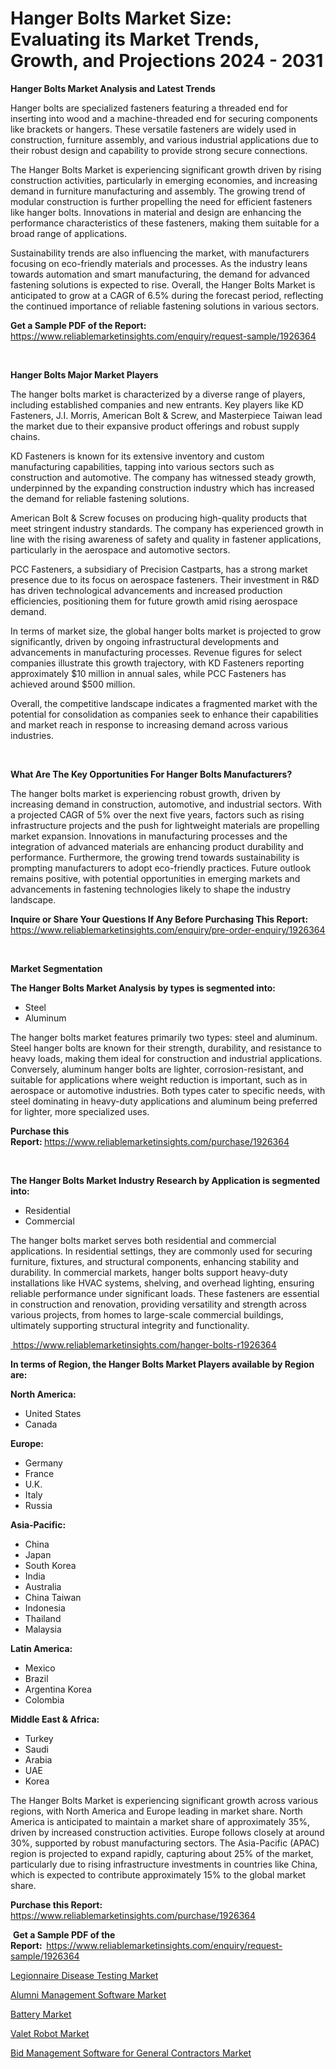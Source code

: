 <p><h1>Hanger Bolts Market Size: Evaluating its Market Trends, Growth, and Projections 2024 - 2031</h1></p><p><strong>Hanger Bolts Market Analysis and Latest Trends</strong></p>
<p><p>Hanger bolts are specialized fasteners featuring a threaded end for inserting into wood and a machine-threaded end for securing components like brackets or hangers. These versatile fasteners are widely used in construction, furniture assembly, and various industrial applications due to their robust design and capability to provide strong secure connections.</p><p>The Hanger Bolts Market is experiencing significant growth driven by rising construction activities, particularly in emerging economies, and increasing demand in furniture manufacturing and assembly. The growing trend of modular construction is further propelling the need for efficient fasteners like hanger bolts. Innovations in material and design are enhancing the performance characteristics of these fasteners, making them suitable for a broad range of applications.</p><p>Sustainability trends are also influencing the market, with manufacturers focusing on eco-friendly materials and processes. As the industry leans towards automation and smart manufacturing, the demand for advanced fastening solutions is expected to rise. Overall, the Hanger Bolts Market is anticipated to grow at a CAGR of 6.5% during the forecast period, reflecting the continued importance of reliable fastening solutions in various sectors.</p></p>
<p><strong>Get a Sample PDF of the Report:&nbsp;</strong> <a href="https://www.reliablemarketinsights.com/enquiry/request-sample/1926364?utm_campaign=1776&utm_medium=2&utm_source=Github&utm_content=ia&utm_term=30102024&utm_id=hanger-bolts">https://www.reliablemarketinsights.com/enquiry/request-sample/1926364</a></p>
<p>&nbsp;</p>
<p><strong>Hanger Bolts Major Market Players</strong></p>
<p><p>The hanger bolts market is characterized by a diverse range of players, including established companies and new entrants. Key players like KD Fasteners, J.I. Morris, American Bolt & Screw, and Masterpiece Taiwan lead the market due to their expansive product offerings and robust supply chains. </p><p>KD Fasteners is known for its extensive inventory and custom manufacturing capabilities, tapping into various sectors such as construction and automotive. The company has witnessed steady growth, underpinned by the expanding construction industry which has increased the demand for reliable fastening solutions.</p><p>American Bolt & Screw focuses on producing high-quality products that meet stringent industry standards. The company has experienced growth in line with the rising awareness of safety and quality in fastener applications, particularly in the aerospace and automotive sectors.</p><p>PCC Fasteners, a subsidiary of Precision Castparts, has a strong market presence due to its focus on aerospace fasteners. Their investment in R&D has driven technological advancements and increased production efficiencies, positioning them for future growth amid rising aerospace demand.</p><p>In terms of market size, the global hanger bolts market is projected to grow significantly, driven by ongoing infrastructural developments and advancements in manufacturing processes. Revenue figures for select companies illustrate this growth trajectory, with KD Fasteners reporting approximately $10 million in annual sales, while PCC Fasteners has achieved around $500 million.</p><p>Overall, the competitive landscape indicates a fragmented market with the potential for consolidation as companies seek to enhance their capabilities and market reach in response to increasing demand across various industries.</p></p>
<p>&nbsp;</p>
<p><strong>What Are The Key Opportunities For Hanger Bolts Manufacturers?</strong></p>
<p><p>The hanger bolts market is experiencing robust growth, driven by increasing demand in construction, automotive, and industrial sectors. With a projected CAGR of 5% over the next five years, factors such as rising infrastructure projects and the push for lightweight materials are propelling market expansion. Innovations in manufacturing processes and the integration of advanced materials are enhancing product durability and performance. Furthermore, the growing trend towards sustainability is prompting manufacturers to adopt eco-friendly practices. Future outlook remains positive, with potential opportunities in emerging markets and advancements in fastening technologies likely to shape the industry landscape.</p></p>
<p><strong>Inquire or Share Your Questions If Any Before Purchasing This Report:</strong> <a href="https://www.reliablemarketinsights.com/enquiry/pre-order-enquiry/1926364?utm_campaign=1776&utm_medium=2&utm_source=Github&utm_content=ia&utm_term=30102024&utm_id=hanger-bolts">https://www.reliablemarketinsights.com/enquiry/pre-order-enquiry/1926364</a></p>
<p>&nbsp;</p>
<p><strong>Market Segmentation</strong></p>
<p><strong>The Hanger Bolts Market Analysis by types is segmented into:</strong></p>
<p><ul><li>Steel</li><li>Aluminum</li></ul></p>
<p><p>The hanger bolts market features primarily two types: steel and aluminum. Steel hanger bolts are known for their strength, durability, and resistance to heavy loads, making them ideal for construction and industrial applications. Conversely, aluminum hanger bolts are lighter, corrosion-resistant, and suitable for applications where weight reduction is important, such as in aerospace or automotive industries. Both types cater to specific needs, with steel dominating in heavy-duty applications and aluminum being preferred for lighter, more specialized uses.</p></p>
<p><strong>Purchase this Report:&nbsp;</strong><a href="https://www.reliablemarketinsights.com/purchase/1926364?utm_campaign=1776&utm_medium=2&utm_source=Github&utm_content=ia&utm_term=30102024&utm_id=hanger-bolts">https://www.reliablemarketinsights.com/purchase/1926364</a></p>
<p>&nbsp;</p>
<p><strong>The Hanger Bolts Market Industry Research by Application is segmented into:</strong></p>
<p><ul><li>Residential</li><li>Commercial</li></ul></p>
<p><p>The hanger bolts market serves both residential and commercial applications. In residential settings, they are commonly used for securing furniture, fixtures, and structural components, enhancing stability and durability. In commercial markets, hanger bolts support heavy-duty installations like HVAC systems, shelving, and overhead lighting, ensuring reliable performance under significant loads. These fasteners are essential in construction and renovation, providing versatility and strength across various projects, from homes to large-scale commercial buildings, ultimately supporting structural integrity and functionality.</p></p>
<p><a href="https://www.reliablemarketinsights.com/hanger-bolts-r1926364?utm_campaign=1776&utm_medium=2&utm_source=Github&utm_content=ia&utm_term=30102024&utm_id=hanger-bolts">&nbsp;https://www.reliablemarketinsights.com/hanger-bolts-r1926364</a></p>
<p><strong>In terms of Region, the Hanger Bolts Market Players available by Region are:</strong></p>
<p>
    <p> <strong> North America: </strong>
        <ul>
            <li>United States</li>
            <li>Canada</li>
        </ul>
        </p> 
    <p> <strong> Europe: </strong>
        <ul>
            <li>Germany</li>
            <li>France</li>
            <li>U.K.</li>
            <li>Italy</li>
            <li>Russia</li>
        </ul>
        </p> 
    <p> <strong> Asia-Pacific: </strong>
        <ul>
            <li>China</li>
            <li>Japan</li>
            <li>South Korea</li>
            <li>India</li>
            <li>Australia</li>
            <li>China Taiwan</li>
            <li>Indonesia</li>
            <li>Thailand</li>
            <li>Malaysia</li>
        </ul>
        </p> 
    <p> <strong> Latin America: </strong>
        <ul>
            <li>Mexico</li>
            <li>Brazil</li>
            <li>Argentina Korea</li>
            <li>Colombia</li>
        </ul>
        </p> 
    <p> <strong> Middle East & Africa: </strong>
        <ul>
            <li>Turkey</li>
            <li>Saudi</li>
            <li>Arabia</li>
            <li>UAE</li>
            <li>Korea</li>
        </ul>
    </p>
    </p>
<p><p>The Hanger Bolts Market is experiencing significant growth across various regions, with North America and Europe leading in market share. North America is anticipated to maintain a market share of approximately 35%, driven by increased construction activities. Europe follows closely at around 30%, supported by robust manufacturing sectors. The Asia-Pacific (APAC) region is projected to expand rapidly, capturing about 25% of the market, particularly due to rising infrastructure investments in countries like China, which is expected to contribute approximately 15% to the global market share.</p></p>
<p><strong>Purchase this Report: </strong><a href="https://www.reliablemarketinsights.com/purchase/1926364?utm_campaign=1776&utm_medium=2&utm_source=Github&utm_content=ia&utm_term=30102024&utm_id=hanger-bolts">https://www.reliablemarketinsights.com/purchase/1926364</a></p>
<p>&nbsp;<strong>Get a Sample PDF of the Report:&nbsp;&nbsp;</strong><a href="https://www.reliablemarketinsights.com/enquiry/request-sample/1926364?utm_campaign=1776&utm_medium=2&utm_source=Github&utm_content=ia&utm_term=30102024&utm_id=hanger-bolts">https://www.reliablemarketinsights.com/enquiry/request-sample/1926364</a></p>
<p><strong></strong></p>
<p><p><a href="https://www.linkedin.com/pulse/future-trends-global-legionnaire-disease-testing-market-insights-a0ljc?utm_campaign=1776&utm_medium=2&utm_source=Github&utm_content=ia&utm_term=30102024&utm_id=hanger-bolts">Legionnaire Disease Testing Market</a></p><p><a href="https://www.linkedin.com/pulse/exploring-alumni-management-software-market-dynamics-revenue-6ns8e?utm_campaign=1776&utm_medium=2&utm_source=Github&utm_content=ia&utm_term=30102024&utm_id=hanger-bolts">Alumni Management Software Market</a></p><p><a href="https://www.linkedin.com/pulse/global-battery-market-share-growth-opportunities-growing-cagr-mve9f?utm_campaign=1776&utm_medium=2&utm_source=Github&utm_content=ia&utm_term=30102024&utm_id=hanger-bolts">Battery Market</a></p><p><a href="https://www.linkedin.com/pulse/future-trends-global-valet-robot-market-insights-analysis-hfooc?utm_campaign=1776&utm_medium=2&utm_source=Github&utm_content=ia&utm_term=30102024&utm_id=hanger-bolts">Valet Robot Market</a></p><p><a href="https://github.com/gailasejs/Market-Research-Report-List-1/blob/main/bid-management-software-for-general-contractors-market.md?utm_campaign=1776&utm_medium=2&utm_source=Github&utm_content=ia&utm_term=30102024&utm_id=hanger-bolts">Bid Management Software for General Contractors Market</a></p></p>